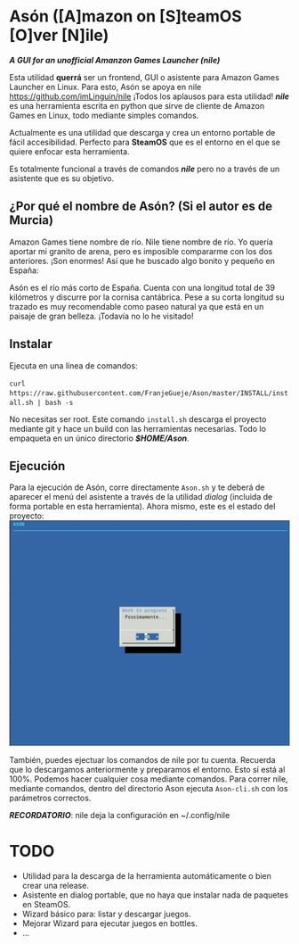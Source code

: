 # Asón ([A]mazon on [S]teamOS [O]ver [N]ile)
_**A GUI for an unofficial Amanzon Games Launcher (nile)**_

Esta utilidad **querrá** ser un frontend, GUI o asistente para Amazon Games Launcher en Linux. Para esto, Asón se apoya en nile https://github.com/imLinguin/nile ¡Todos los aplausos para esta utilidad! _**nile**_ es una herramienta escrita en python que sirve de cliente de Amazon Games en Linux, todo mediante simples comandos.

Actualmente es una utilidad que descarga y crea un entorno portable de fácil accesibilidad. Perfecto para **SteamOS** que es el entorno en el que se quiere enfocar esta herramienta.

Es totalmente funcional a través de comandos _**nile**_ pero no a través de un asistente que es su objetivo.

## ¿Por qué el nombre de Asón? (Si el autor es de Murcia)
Amazon Games tiene nombre de río.
Nile tiene nombre de río.
Yo quería aportar mi granito de arena, pero es imposible compararme con los dos anteriores. ¡Son enormes! Así que he buscado algo bonito y pequeño en España:

Asón es el río más corto de España. Cuenta con una longitud total de 39 kilómetros y discurre por la cornisa cantábrica. Pese a su corta longitud su trazado es muy recomendable como paseo natural ya que está en un paisaje de gran belleza. ¡Todavía no lo he visitado!

## Instalar
Ejecuta en una línea de comandos:

`curl https://raw.githubusercontent.com/FranjeGueje/Ason/master/INSTALL/install.sh | bash -s`

No necesitas ser root. Este comando `install.sh` descarga el proyecto mediante git y hace un build con las herramientas necesarias. Todo lo empaqueta en un único directorio _**$HOME/Ason**_.

## Ejecución
Para la ejecución de Asón, corre directamente `Ason.sh` y te deberá de aparecer el menú del asistente a través de la utilidad *dialog* (incluida de forma portable en esta herramienta). Ahora mismo, este es el estado del proyecto:
![Esta es una imagen](https://raw.githubusercontent.com/FranjeGueje/Ason/master/doc/01.png)

También, puedes ejectuar los comandos de nile por tu cuenta. Recuerda que lo descargamos anteriormente y preparamos el entorno. Esto sí está al 100%. Podemos hacer cualquier cosa mediante comandos. Para correr nile, mediante comandos, dentro del directorio Ason ejecuta `Ason-cli.sh` con los parámetros correctos.

_**RECORDATORIO**_: nile deja la configuración en ~/.config/nile

# TODO
- Utilidad para la descarga de la herramienta automáticamente o bien crear una release.
- Asistente en dialog portable, que no haya que instalar nada de paquetes en SteamOS.
- Wizard básico para: listar y descargar juegos.
- Mejorar Wizard para ejecutar juegos en bottles.
- ...
